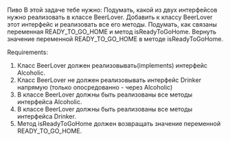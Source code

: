 Пиво
В этой задаче тебе нужно:
Подумать, какой из двух интерфейсов нужно реализовать в классе BeerLover.
Добавить к классу BeerLover этот интерфейс и реализовать все его методы.
Подумать, как связаны переменная READY_TO_GO_HOME и метод isReadyToGoHome.
Вернуть значение переменной READY_TO_GO_HOME в методе isReadyToGoHome.

Requirements:
1. Класс BeerLover должен реализовывать(implements) интерфейс Alcoholic.
2. Класс BeerLover не должен реализовывать интерфейс Drinker напрямую (только опосредованно - через Alcoholic)
3. В классе BeerLover должны быть реализованы все методы интерфейса Alcoholic.
4. В классе BeerLover должны быть реализованы все методы интерфейса Drinker.
5. Метод isReadyToGoHome должен возвращать значение переменной READY_TO_GO_HOME.
